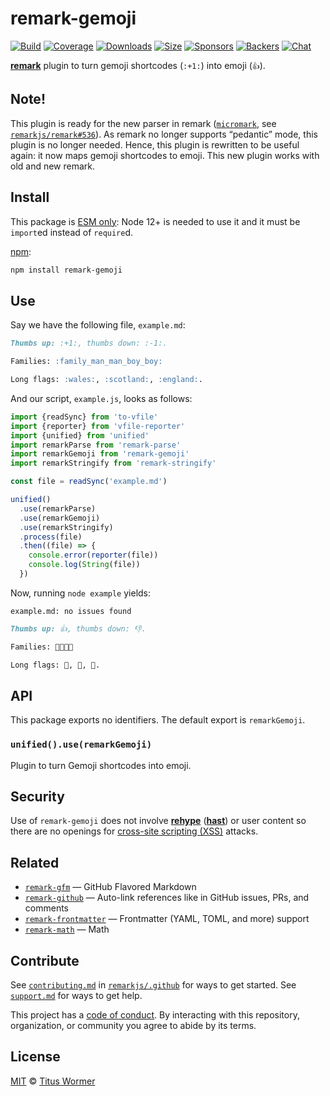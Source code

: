 # remark-gemoji

[![Build][build-badge]][build]
[![Coverage][coverage-badge]][coverage]
[![Downloads][downloads-badge]][downloads]
[![Size][size-badge]][size]
[![Sponsors][sponsors-badge]][collective]
[![Backers][backers-badge]][collective]
[![Chat][chat-badge]][chat]

[**remark**][remark] plugin to turn gemoji shortcodes (`:+1:`) into emoji
(`👍`).

## Note!

This plugin is ready for the new parser in remark
([`micromark`](https://github.com/micromark/micromark),
see [`remarkjs/remark#536`](https://github.com/remarkjs/remark/pull/536)).
As remark no longer supports “pedantic” mode, this plugin is no longer needed.
Hence, this plugin is rewritten to be useful again: it now maps gemoji
shortcodes to emoji.
This new plugin works with old and new remark.

## Install

This package is [ESM only](https://gist.github.com/sindresorhus/a39789f98801d908bbc7ff3ecc99d99c):
Node 12+ is needed to use it and it must be `import`ed instead of `require`d.

[npm][]:

```sh
npm install remark-gemoji
```

## Use

Say we have the following file, `example.md`:

```markdown
Thumbs up: :+1:, thumbs down: :-1:.

Families: :family_man_man_boy_boy:

Long flags: :wales:, :scotland:, :england:.
```

And our script, `example.js`, looks as follows:

```js
import {readSync} from 'to-vfile'
import {reporter} from 'vfile-reporter'
import {unified} from 'unified'
import remarkParse from 'remark-parse'
import remarkGemoji from 'remark-gemoji'
import remarkStringify from 'remark-stringify'

const file = readSync('example.md')

unified()
  .use(remarkParse)
  .use(remarkGemoji)
  .use(remarkStringify)
  .process(file)
  .then((file) => {
    console.error(reporter(file))
    console.log(String(file))
  })
```

Now, running `node example` yields:

```text
example.md: no issues found
```

```markdown
Thumbs up: 👍, thumbs down: 👎.

Families: 👨‍👨‍👦‍👦

Long flags: 🏴󠁧󠁢󠁷󠁬󠁳󠁿, 🏴󠁧󠁢󠁳󠁣󠁴󠁿, 🏴󠁧󠁢󠁥󠁮󠁧󠁿.
```

## API

This package exports no identifiers.
The default export is `remarkGemoji`.

### `unified().use(remarkGemoji)`

Plugin to turn Gemoji shortcodes into emoji.

## Security

Use of `remark-gemoji` does not involve [**rehype**][rehype]
([**hast**][hast]) or user content so there are no openings for
[cross-site scripting (XSS)][xss] attacks.

## Related

*   [`remark-gfm`](https://github.com/remarkjs/remark-gfm)
    — GitHub Flavored Markdown
*   [`remark-github`](https://github.com/remarkjs/remark-github)
    — Auto-link references like in GitHub issues, PRs, and comments
*   [`remark-frontmatter`](https://github.com/remarkjs/remark-frontmatter)
    — Frontmatter (YAML, TOML, and more) support
*   [`remark-math`](https://github.com/remarkjs/remark-math)
    — Math

## Contribute

See [`contributing.md`][contributing] in [`remarkjs/.github`][health] for ways
to get started.
See [`support.md`][support] for ways to get help.

This project has a [code of conduct][coc].
By interacting with this repository, organization, or community you agree to
abide by its terms.

## License

[MIT][license] © [Titus Wormer][author]

<!-- Definitions -->

[build-badge]: https://github.com/remarkjs/remark-gemoji/workflows/main/badge.svg

[build]: https://github.com/remarkjs/remark-gemoji/actions

[coverage-badge]: https://img.shields.io/codecov/c/github/remarkjs/remark-gemoji.svg

[coverage]: https://codecov.io/github/remarkjs/remark-gemoji

[downloads-badge]: https://img.shields.io/npm/dm/remark-gemoji.svg

[downloads]: https://www.npmjs.com/package/remark-gemoji

[size-badge]: https://img.shields.io/bundlephobia/minzip/remark-gemoji.svg

[size]: https://bundlephobia.com/result?p=remark-gemoji

[sponsors-badge]: https://opencollective.com/unified/sponsors/badge.svg

[backers-badge]: https://opencollective.com/unified/backers/badge.svg

[collective]: https://opencollective.com/unified

[chat-badge]: https://img.shields.io/badge/chat-discussions-success.svg

[chat]: https://github.com/remarkjs/remark/discussions

[npm]: https://docs.npmjs.com/cli/install

[health]: https://github.com/remarkjs/.github

[contributing]: https://github.com/remarkjs/.github/blob/HEAD/contributing.md

[support]: https://github.com/remarkjs/.github/blob/HEAD/support.md

[coc]: https://github.com/remarkjs/.github/blob/HEAD/code-of-conduct.md

[license]: license

[author]: https://wooorm.com

[remark]: https://github.com/remarkjs/remark

[xss]: https://en.wikipedia.org/wiki/Cross-site_scripting

[rehype]: https://github.com/rehypejs/rehype

[hast]: https://github.com/syntax-tree/hast
